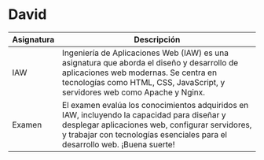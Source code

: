 # David

| Asignatura | Descripción |
|------------|-------------|
| IAW        | Ingeniería de Aplicaciones Web (IAW) es una asignatura que aborda el diseño y desarrollo de aplicaciones web modernas. Se centra en tecnologías como HTML, CSS, JavaScript, y servidores web como Apache y Nginx. |
| Examen     | El examen evalúa los conocimientos adquiridos en IAW, incluyendo la capacidad para diseñar y desplegar aplicaciones web, configurar servidores, y trabajar con tecnologías esenciales para el desarrollo web. ¡Buena suerte! |
